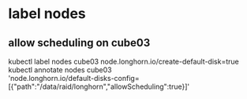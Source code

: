 # label nodes

## allow scheduling on cube03
kubectl label nodes cube03 node.longhorn.io/create-default-disk=true
kubectl annotate nodes cube03 \
  'node.longhorn.io/default-disks-config=[{"path":"/data/raid/longhorn","allowScheduling":true}]'
